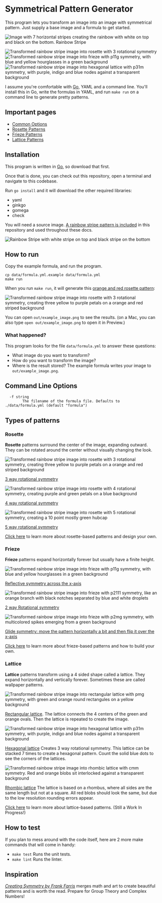 # Symmetrical Pattern Generator
This program lets you transform an image into an image with symmetrical pattern. Just supply a base image and a formula to get started.

![Image with 7 horizontal stripes creating the rainbow with white on top and black on the bottom. Rainbow Stripe](example/rainbow_stripe.png)

![Transformed rainbow stripe image into rosette with 3 rotational symmetry](example/rosettes/rainbow_stripe_rosette_1.png)
![Transformed rainbow stripe image into frieze with p11g symmetry, with blue and yellow hourglasses in a green background](example/friezes/rainbow_stripe_frieze_p11m_and_p11g.png)
![Transformed rainbow stripe image into hexagonal lattice with p31m symmetry, with purple, indigo and blue nodes against a transparent background](example/lattices/rainbow_stripe_lattice_hexagonal_p31m.png)

I assume you're comfortable with [Go](https://golang.org/), YAML and a command line. You'll install this in Go, write the formulas in YAML, and run `make run` on a command line to generate pretty patterns.

## Important pages
* [Common Options](docs/common_options.md)
* [Rosette Patterns](docs/pattern_rosette.md)
* [Frieze Patterns](docs/pattern_frieze.md)
* [Lattice Patterns](docs/pattern_lattice.md)

## Installation
This program is written in [Go](https://golang.org/), so download that first.

Once that is done, you can check out this repository, open a terminal and navigate to this codebase.

Run `go install` and it will download the other required libraries:
- yaml
- ginkgo
- gomega
- check

You will need a source image. [A rainbow stripe pattern is included](example/rainbow_stripe.png) in this repository and used throughout these docs.

![Rainbow Stripe with white stripe on top and black stripe on the bottom](example/rainbow_stripe.png)

## How to run

Copy the example formula, and run the program.

```shell script
cp data/formula.yml.example data/formula.yml
make run
```

When you run `make run`, it will generate this [orange and red rosette pattern](#rosette):

![Transformed rainbow stripe image into rosette with 3 rotational symmetry, creating three yellow to purple petals on a orange and red striped background](example/rosettes/rainbow_stripe_rosette_1.png)

You can open `out/example_image.png` to see the results. (on a Mac, you can also type `open out/example_image.png` to open it in Preview.)

### What happened?
This program looks for the file `data/formula.yml` to answer these questions:
- What image do you want to transform?
- How do you want to transform the image?
- Where is the result stored?
The example formula writes your image to `out/example_image.png`.

## Command Line Options
```
  -f string
    	The filename of the formula file. Defaults to ./data/formula.yml (default "formula")
```

## Types of patterns
### Rosette
**Rosette** patterns surround the center of the image, expanding outward. They can be rotated around the center without visually changing the look. 

![Transformed rainbow stripe image into rosette with 3 rotational symmetry, creating three yellow to purple petals on a orange and red striped background](example/rosettes/rainbow_stripe_rosette_1.png)

[3 way rotational symmetry](example/rosettes/rainbow_stripe_rosette_1.yml)

![Transformed rainbow stripe image into rosette with 4 rotational symmetry, creating purple and green petals on a blue background](example/rosettes/rainbow_stripe_rosette_2.png)

[4 way rotational symmetry](example/rosettes/rainbow_stripe_rosette_2.yml)

![Transformed rainbow stripe image into rosette with 5 rotational symmetry, creating a 10 point mostly green hubcap](example/rosettes/rainbow_stripe_rosette_3.png)

[5 way rotational symmetry](example/rosettes/rainbow_stripe_rosette_3.yml)

[Click here](docs/pattern_rosette.md) to learn more about rosette-based patterns and design your own.

### Frieze
**Frieze** patterns expand horizontally forever but usually have a finite height.

![Transformed rainbow stripe image into frieze with p11g symmetry, with blue and yellow hourglasses in a green background](example/friezes/rainbow_stripe_frieze_p11m_and_p11g.png)

[Reflective symmetry across the x-axis](example/friezes/rainbow_stripe_frieze_p11m_and_p11g.yml)

![Transformed rainbow stripe image into frieze with p2111 symmetry, like an orange branch with black notches separated by blue and white droplets](example/friezes/rainbow_stripe_frieze_p211.png)

[2 way Rotational symmetry](example/friezes/rainbow_stripe_frieze_p211.yml)

![Transformed rainbow stripe image into frieze with p2mg symmetry, with multicolored spikes emerging from a green background](example/friezes/rainbow_stripe_frieze_p2mg.png)

[Glide symmetry: move the pattern horizontally a bit and then flip it over the x-axis](example/friezes/rainbow_stripe_frieze_p2mg.yml)

[Click here](docs/pattern_frieze.md) to learn more about frieze-based patterns and how to build your own.

### Lattice
**Lattice** patterns transform using a 4 sided shape called a lattice. They expand horizontally and vertically forever. Sometimes these are called wallpaper patterns.

![Transformed rainbow stripe image into rectangular lattice with pmg symmetry, with green and orange round rectangules on a yellow background](example/lattices/rainbow_stripe_lattice_rectangular_pmg.png)

[Rectangular lattice](example/lattices/rainbow_stripe_lattice_rectangular_pmg.yml).
The lattice connects the 4 centers of the green and orange ovals. Then the lattice is repeated to create the image.

![Transformed rainbow stripe image into hexagonal lattice with p31m symmetry, with purple, indigo and blue nodes against a transparent background](example/lattices/rainbow_stripe_lattice_hexagonal_p31m.png)

[Hexagonal lattice](example/lattices/rainbow_stripe_lattice_hexagonal_p31m.yml)
Creates 3 way rotational symmetry. This lattice can be stacked 7 times to create a hexagonal pattern. Count the solid blue dots to see the corners of the lattices.

![Transformed rainbow stripe image into rhombic lattice with cmm symmetry. Red and orange blobs sit interlocked against a transparent background](example/lattices/rainbow_stripe_lattice_rhombic_cmm.png)

[Rhombic lattice](example/lattices/rainbow_stripe_lattice_rhombic_cmm.yml)
The lattice is based on a rhombus, where all sides are the same length but not at a square.
All red blobs should look the same, but due to the low resolution rounding errors appear.

[Click here](docs/pattern_lattice.md) to learn more about lattice-based patterns. (Still a Work In Progress!)

## How to test
If you plan to mess around with the code itself, here are 2 more make commands that will come in handy:
- `make test` Runs the unit tests.
- `make lint` Runs the linter.

## Inspiration
<cite>[Creating Symmetry by Frank Farris](https://www.amazon.com/Creating-Symmetry-Mathematics-Wallpaper-Patterns/dp/0691161739)</cite>
merges math and art to create beautiful patterns and is worth the read. Prepare for Group Theory and Complex Numbers!
